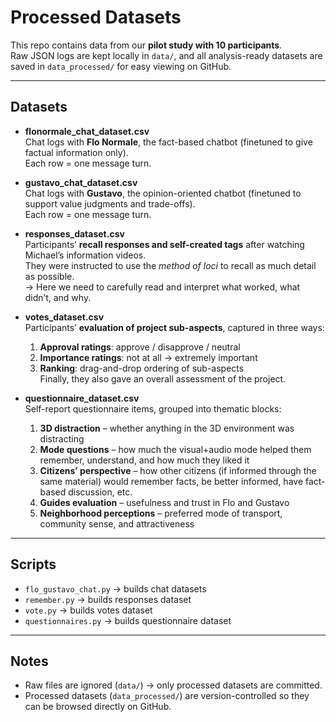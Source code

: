 # Processed Datasets

This repo contains data from our **pilot study with 10 participants**.  
Raw JSON logs are kept locally in `data/`, and all analysis-ready datasets are saved in `data_processed/` for easy viewing on GitHub.  

---

## Datasets

- **flonormale_chat_dataset.csv**  
  Chat logs with **Flo Normale**, the fact-based chatbot (finetuned to give factual information only).  
  Each row = one message turn.  

- **gustavo_chat_dataset.csv**  
  Chat logs with **Gustavo**, the opinion-oriented chatbot (finetuned to support value judgments and trade-offs).  
  Each row = one message turn.  

- **responses_dataset.csv**  
  Participants’ **recall responses and self-created tags** after watching Michael’s information videos.  
  They were instructed to use the *method of loci* to recall as much detail as possible.  
  → Here we need to carefully read and interpret what worked, what didn’t, and why.  

- **votes_dataset.csv**  
  Participants’ **evaluation of project sub-aspects**, captured in three ways:  
  1. **Approval ratings**: approve / disapprove / neutral  
  2. **Importance ratings**: not at all → extremely important  
  3. **Ranking**: drag-and-drop ordering of sub-aspects  
  Finally, they also gave an overall assessment of the project.  

- **questionnaire_dataset.csv**  
  Self-report questionnaire items, grouped into thematic blocks:  
  1. **3D distraction** – whether anything in the 3D environment was distracting  
  2. **Mode questions** – how much the visual+audio mode helped them remember, understand, and how much they liked it  
  3. **Citizens’ perspective** – how other citizens (if informed through the same material) would remember facts, be better informed, have fact-based discussion, etc.  
  4. **Guides evaluation** – usefulness and trust in Flo and Gustavo  
  5. **Neighborhood perceptions** – preferred mode of transport, community sense, and attractiveness  

---

## Scripts

- `flo_gustavo_chat.py` → builds chat datasets  
- `remember.py` → builds responses dataset  
- `vote.py` → builds votes dataset  
- `questionnaires.py` → builds questionnaire dataset  

---

## Notes

- Raw files are ignored (`data/`) → only processed datasets are committed.  
- Processed datasets (`data_processed/`) are version-controlled so they can be browsed directly on GitHub.  

